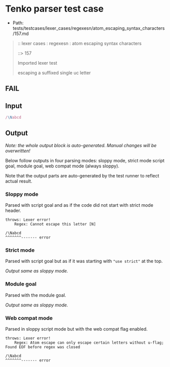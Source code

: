 # Tenko parser test case

- Path: tests/testcases/lexer_cases/regexesn/atom_escaping_syntax_characters/157.md

> :: lexer cases : regexesn : atom escaping syntax characters
>
> ::> 157
>
> Imported lexer test
>
> escaping a suffixed single uc letter

## FAIL

## Input

`````js
/\Nabcd
`````

## Output

_Note: the whole output block is auto-generated. Manual changes will be overwritten!_

Below follow outputs in four parsing modes: sloppy mode, strict mode script goal, module goal, web compat mode (always sloppy).

Note that the output parts are auto-generated by the test runner to reflect actual result.

### Sloppy mode

Parsed with script goal and as if the code did not start with strict mode header.

`````
throws: Lexer error!
    Regex: Cannot escape this letter [N]

/\Nabcd
^^^^^^^------- error
`````

### Strict mode

Parsed with script goal but as if it was starting with `"use strict"` at the top.

_Output same as sloppy mode._

### Module goal

Parsed with the module goal.

_Output same as sloppy mode._

### Web compat mode

Parsed in sloppy script mode but with the web compat flag enabled.

`````
throws: Lexer error!
    Regex: Atom escape can only escape certain letters without u-flag; Found EOF before regex was closed

/\Nabcd
^^^^^^^------- error
`````

